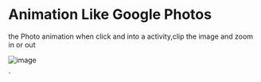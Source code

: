 # Animation Like Google Photos
the Photo animation when click and into a activity,clip the image and zoom in or out

![image](https://github.com/kingty/PageRecyclerView/blob/master/images/screenshot.gif)

`



